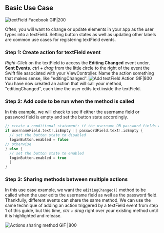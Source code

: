 ## Basic Use Case
![textField Facebook GIF|200](http://i.imgur.com/HnN3gMR.gif)

Often, you will want to change or update elements in your app as the user types into a textField. Setting button states as well as updating other labels are common use cases for registering textField events.

### Step 1: Create action for textField event

*Right-Click* on the textField to access the **Editing Changed** event under, **Sent Events**. *ctrl + drag* from the little circle to the right of the event the Swift file associated with your ViewController. Name the action something that makes sense, like "editingChanged". 
![Add textField Action GIF|800](http://i.imgur.com/lm48mx1.gif)  
You have now created an action that will call your method, "editingChanged", each time the user edits text inside the textField.

### Step 2: Add code to be run when the method is called

In this example, we will check to see if either the username field or password field is empty and set the button state accordingly.

```swift
// create a conditional statement: if the username OR password fields are empty than...
if usernameField.text!.isEmpty || passwordField.text!.isEmpty {
  // set the button state to disabled
  loginButton.enabled = false
// otherwise
} else {
  // set the button state to enabled
  loginButton.enabled = true
  }
}
``` 

### Step 3: Sharing methods between multiple actions

In this use case example, we want the ``editingChanged()`` method to be called when the user edits the username field as well as the password field. Thankfully, different events can share the same method. We can use the same technique of adding an action triggered by a textField event from step 1 of this guide, but this time, *ctrl + drag* right over your existing method until it is highlighted and release.

![Actions sharing method GIF |800](http://i.imgur.com/NmniiJ7.gif)  
